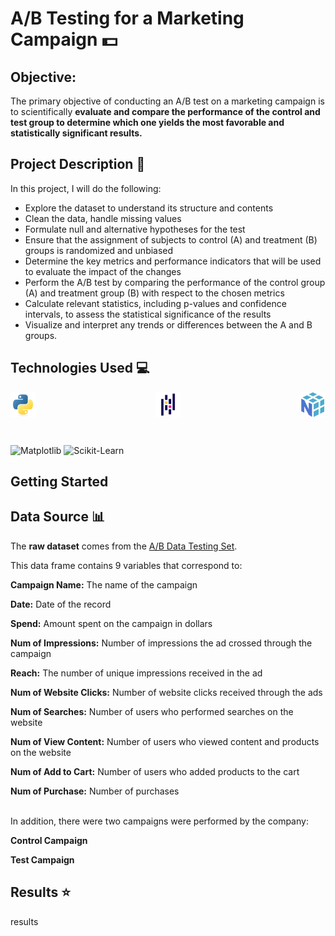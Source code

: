 # A/B Testing for a Marketing Campaign :dollar:
## Objective:
The primary objective of conducting an A/B test on a marketing campaign is to scientifically **evaluate and compare the performance of the control and test group to determine which one yields the most favorable and statistically significant results.**

## Project Description :open_file_folder:
In this project, I will do the following:
- Explore the dataset to understand its structure and contents
- Clean the data, handle missing values
- Formulate null and alternative hypotheses for the test
- Ensure that the assignment of subjects to control (A) and treatment (B) groups is randomized and unbiased
- Determine the key metrics and performance indicators that will be used to evaluate the impact of the changes
- Perform the A/B test by comparing the performance of the control group (A) and treatment group (B) with respect to the chosen metrics
- Calculate relevant statistics, including p-values and confidence intervals, to assess the statistical significance of the results
- Visualize and interpret any trends or differences between the A and B groups.

## Technologies Used  :computer:
<div style="display: flex; justify-content: space-between;">
    <img src="https://raw.githubusercontent.com/devicons/devicon/master/icons/python/python-original.svg" alt="Python" width="40" height="40"/>
    <img src="https://raw.githubusercontent.com/devicons/devicon/master/icons/pandas/pandas-original.svg" alt="Pandas" width="40" height="40"/>
    <img src="https://raw.githubusercontent.com/devicons/devicon/master/icons/numpy/numpy-original.svg" alt="NumPy" width="40" height="40"/>
</div>

<br> <!-- Add a small space here -->

![Matplotlib](https://img.shields.io/badge/Matplotlib-3.1%2B-blueviolet?style=flat-square)
![Scikit-Learn](https://img.shields.io/badge/Scikit--Learn-0.22%2B-yellow?style=flat-square)


## Getting Started

## Data Source :bar_chart:
The **raw dataset** comes from the [A/B Data Testing Set](https://www.kaggle.com/datasets/amirmotefaker/ab-testing-dataset/data). 

This data frame contains 9 variables that correspond to:

**Campaign Name:** The name of the campaign

**Date:** Date of the record

**Spend:** Amount spent on the campaign in dollars

**Num of Impressions:** Number of impressions the ad crossed through the campaign

**Reach:** The number of unique impressions received in the ad

**Num of Website Clicks:** Number of website clicks received through the ads

**Num of Searches:** Number of users who performed searches on the website

**Num of View Content:** Number of users who viewed content and products on the website

**Num of Add to Cart:** Number of users who added products to the cart

**Num of Purchase:** Number of purchases
<br><br>

In addition, there were two campaigns were performed by the company:

**Control Campaign**

**Test Campaign**

## Results :star:
results
